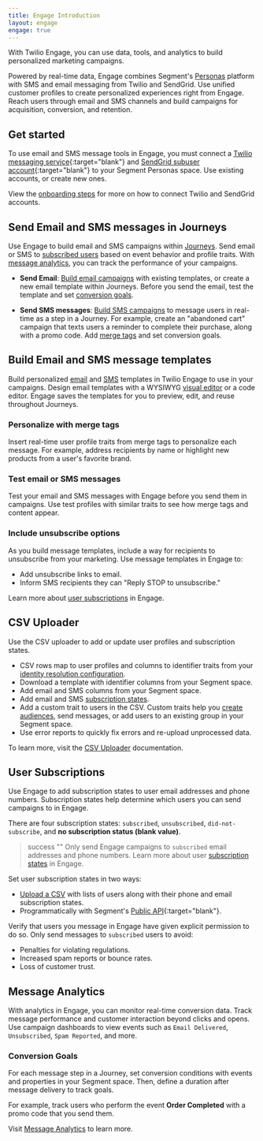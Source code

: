 ```yaml
---
title: Engage Introduction
layout: engage
engage: true
---
```

With Twilio Engage, you can use data, tools, and analytics to build personalized marketing campaigns.

Powered by real-time data, Engage combines Segment's [Personas](/docs/personas/) platform with SMS and email messaging from Twilio and SendGrid. Use unified customer profiles to create personalized experiences right from Engage. Reach users through email and SMS channels and build campaigns for acquisition, conversion, and retention.

## Get started

To use email and SMS message tools in Engage, you must connect a [Twilio messaging service](https://support.twilio.com/hc/en-us/articles/223181308-Getting-started-with-Messaging-Services){:target="blank"} and [SendGrid subuser account](https://docs.sendgrid.com/ui/account-and-settings/subusers#create-a-subuser){:target="blank"} to your Segment Personas space. Use existing accounts, or create new ones.

View the [onboarding steps](/docs/engage/overview/onboarding/) for more on how to connect Twilio and SendGrid accounts.

## Send Email and SMS messages in Journeys

Use Engage to build email and SMS campaigns within [Journeys](/docs/engage/journeys/). Send email or SMS to [subscribed users](#user-subscriptions) based on event behavior and profile traits. With [message analytics](#message-analytics), you can track the performance of your campaigns.

- **Send Email**: [Build email campaigns](/docs/engage/campaigns/email-campaigns/) with existing templates, or create a new email template within Journeys. Before you send the email, test the template and set [conversion goals](#conversion-goals).

- **Send SMS messages**: [Build SMS campaigns](/docs/engage/campaigns/sms-campaigns/) to message users in real-time as a step in a Journey. For example, create an "abandoned cart" campaign that texts users a reminder to complete their purchase, along with a promo code. Add [merge tags](#personalize-with-merge-tags) and set conversion goals.

## Build Email and SMS message templates  

Build personalized [email](/docs/engage/content/email/template/) and [SMS](/docs/engage/content/sms/template) templates in Twilio Engage to use in your campaigns. Design email templates with a WYSIWYG [visual editor](/docs/engage/content/email/editor/) or a code editor. Engage saves the templates for you to preview, edit, and reuse throughout Journeys.


### Personalize with merge tags
Insert real-time user profile traits from merge tags to personalize each message. For example, address recipients by name or highlight new products from a user's favorite brand.

### Test email or SMS messages

Test your email and SMS messages with Engage before you send them in campaigns. Use test profiles with similar traits to see how merge tags and content appear.

### Include unsubscribe options
As you build message templates, include a way for recipients to unsubscribe from your marketing. Use message templates in Engage to:
- Add unsubscribe links to email.
- Inform SMS recipients they can "Reply STOP to unsubscribe."

Learn more about [user subscriptions](/docs/engage/profiles/user-subscriptions/) in Engage.

## CSV Uploader
Use the CSV uploader to add or update user profiles and subscription states.

- CSV rows map to user profiles and columns to identifier traits from your [identity resolution configuration](/docs/personas/identity-resolution/identity-resolution-settings/).
- Download a template with identifier columns from your Segment space.
- Add email and SMS columns from your Segment space.
- Add email and SMS [subscription states](/docs/engage/profiles/user-subscriptions/subscription-states/).
- Add a custom trait to users in the CSV. Custom traits help you [create audiences](/docs/engage/audiences/#building-an-audience), send messages, or add users to an existing group in your Segment space.
- Use error reports to quickly fix errors and re-upload unprocessed data.

To learn more, visit the [CSV Uploader](/docs/engage/profiles/csv-upload/) documentation.

## User Subscriptions

Use Engage to add subscription states to user email addresses and phone numbers.
Subscription states help determine which users you can send campaigns to in Engage.

There are four subscription states: `subscribed`, `unsubscribed`, `did-not-subscribe`, and **no subscription status (blank value)**.

> success ""
> Only send Engage campaigns to `subscribed` email addresses and phone numbers. Learn more about user [subscription states](/docs/engage/profiles/user-subscriptions/subscription-states/) in Engage.

Set user subscription states in two ways:
- [Upload a CSV](/docs/engage/profiles/csv-upload/) with lists of users along with their phone and email subscription states.
- Programmatically with Segment's [Public API](https://api.segmentapis.com/docs/spaces/#replace-messaging-subscriptions-in-spaces){:target="blank"}.

Verify that users you message in Engage have given explicit permission to do so. Only send messages to `subscribed` users to avoid:
- Penalties for violating regulations.
- Increased spam reports or bounce rates.
- Loss of customer trust.

## Message Analytics
With analytics in Engage, you can monitor real-time conversion data. Track message performance and customer interaction beyond clicks and opens. Use campaign dashboards to view events such as `Email Delivered`, `Unsubscribed`, `Spam Reported`, and more.

### Conversion Goals

For each message step in a Journey, set conversion conditions with events and properties in your Segment space. Then, define a duration after message delivery to track goals.

For example, track users who perform the event **Order Completed** with a promo code that you send them.

Visit [Message Analytics](/docs/engage/analytics/) to learn more.
